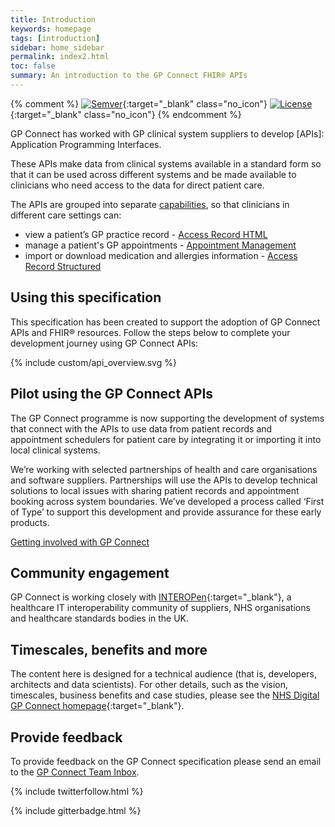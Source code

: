 ```yaml
---
title: Introduction
keywords: homepage
tags: [introduction]
sidebar: home_sidebar
permalink: index2.html
toc: false
summary: An introduction to the GP Connect FHIR® APIs
---
```


{% comment %}
[![Semver](http://img.shields.io/badge/semver-2.0.0-yellow.svg)](http://semver.org/spec/v2.0.0.html){:target="_blank" class="no_icon"} [![License](http://img.shields.io/:license-apache2-blue.svg)](http://www.apache.org/licenses/LICENSE-2.0.html){:target="_blank" class="no_icon"} 
{% endcomment %}

GP Connect has worked with GP clinical system suppliers to develop [APIs]: Application Programming Interfaces.

These APIs make data from clinical systems available in a standard form so that it can be used across different systems and be made available to clinicians who need access to the data for direct patient care.

The APIs are grouped into separate [capabilities](/overview_priority_capabilities.html), so that clinicians in different care settings can:</p>  

* view a patient’s GP practice record - [Access Record HTML](/accessrecord.html)
*	manage a patient's GP appointments - [Appointment Management](/appointments.html)
* import or download medication and allergies information - [Access Record Structured](/accessrecord_structured/accessrecord_structured.html) 

## Using this specification ##

This specification has been created to support the adoption of GP Connect APIs and FHIR&reg; resources. Follow the steps below to complete your development journey using GP Connect APIs:

{% include custom/api_overview.svg %}

## Pilot using the GP Connect APIs ##
The GP Connect programme is now supporting the development of systems that connect with the APIs to use data from patient records and appointment schedulers for patient care by integrating it or importing it into local clinical systems.

We’re working with selected partnerships of health and care organisations and software suppliers. Partnerships will use the APIs to develop technical solutions to local issues with sharing patient records and appointment booking across system boundaries.
We’ve developed a process called ‘First of Type’ to support this development and provide assurance for these early products.

[Getting involved with GP Connect](https://digital.nhs.uk/services/gp-connect)

## Community engagement ##
GP Connect is working closely with [INTEROPen](http://www.interopen.org/){:target="_blank"}, a healthcare IT interoperability community of suppliers, NHS organisations and healthcare standards bodies in the UK.

## Timescales, benefits and more
The content here is designed for a technical audience (that is, developers, architects and data scientists). For other details, such as the vision, timescales, business benefits and case studies, please see the [NHS Digital GP Connect homepage](https://digital.nhs.uk/article/1275/GP-Connect){:target="_blank"}.

## Provide feedback ##
To provide feedback on the GP Connect specification please send an email to the [GP Connect Team Inbox](mailto://gpconnect@nhs.net).

{% include twitterfollow.html %}

{% include gitterbadge.html %}
